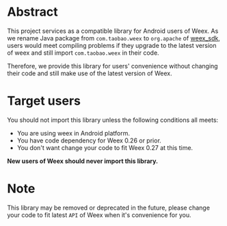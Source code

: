 # Abstract
This project services as a compatible library for Android users of Weex. As we rename Java package from `com.taobao.weex` to `org.apache` of [weex_sdk](https://github.com/apache/incubator-weex), users would meet compiling problems if they upgrade to the latest version of weex and still import `com.taobao.weex` in their code.

Therefore, we provide this library for users' convenience without changing their code and still make use of the latest version of Weex.

# Target users
You should not import this library unless the following conditions all meets:
* You are using weex in Android platform.
* You have code dependency for Weex 0.26 or prior.
* You don't want change your code to fit Weex 0.27 at this time.

**New users of Weex should never import this library.**

# Note
This library may be removed or deprecated in the future, please change your code to fit latest `API` of Weex when it's convenience for you.